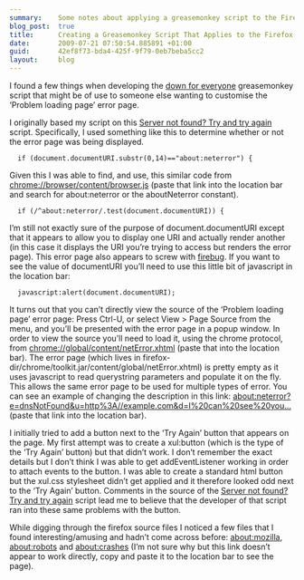 ```yaml
---
summary:    Some notes about applying a greasemonkey script to the Firefox 'Problem Loading Page' error page.
blog_post:  true
title:      Creating a Greasemonkey Script That Applies to the Firefox 'Problem Loading Page' Error Page
date:       2009-07-21 07:50:54.885891 +01:00
guid:       42ef8f73-bda4-425f-9f79-0eb7beba5cc2
layout:     blog
---
```


I found a few things when developing the [down for
everyone](/blog/2009-06-24-down-for-everyone-or-just-me-greasemonkey-script)
greasemonkey script that might be of use to someone else wanting to
customise the ‘Problem loading page’ error page.

I originally based my script on this [Server not found? Try and try
again](http://userscripts.org/scripts/show/4125) script. Specifically, I
used something like this to determine whether or not the error page was
being displayed.

``` code
  if (document.documentURI.substr(0,14)=="about:neterror") {
```

Given this I was able to find, and use, this similar code from
<chrome://browser/content/browser.js> (paste that link into the location
bar and search for about:neterror or the aboutNeterror constant).

``` code
  if (/^about:neterror/.test(document.documentURI)) {
```

I’m still not exactly sure of the purpose of document.documentURI except
that it appears to allow you to display one URI and actually render
another (in this case it displays the URI you’re trying to access but
renders the error page). This error page also appears to screw with
[firebug](http://getfirebug.com). If you want to see the value of
documentURI you’ll need to use this little bit of javascript in the
location bar:

``` code
  javascript:alert(document.documentURI);
```

It turns out that you can’t directly view the source of the ‘Problem
loading page’ error page: Press Ctrl-U, or select View \> Page Source
from the menu, and you’ll be presented with the error page in a popup
window. In order to view the source you’ll need to load it, using the
chrome protocol, from <chrome://global/content/netError.xhtml> (paste
that into the location bar). The error page (which lives in
firefox-dir/chrome/toolkit.jar/content/global/netError.xhtml) is pretty
empty as it uses javascript to read querystring parameters and populate
it on the fly. This allows the same error page to be used for multiple
types of error. You can see an example of changing the description in
this link:
[about:neterror?e=dnsNotFound&u=http%3A//example.com&d=I%20can%20see%20you…](chrome://global/content/netError.xhtml?e=dnsNotFound&u=http%3A//example.com&d=I%20can%20see%20you...)
(paste that link into the location bar).

I initially tried to add a button next to the ‘Try Again’ button that
appears on the page. My first attempt was to create a xul:button (which
is the type of the ‘Try Again’ button) but that didn’t work. I don’t
remember the exact details but I don’t think I was able to get
addEventListener working in order to attach events to the button. I was
able to create a standard html button but the xul.css stylesheet didn’t
get applied and it therefore looked odd next to the ‘Try Again’ button.
Comments in the source of the [Server not found? Try and try
again](http://userscripts.org/scripts/review/4125) script lead me to
believe that the developer of that script ran into these same problems
with the button.

While digging through the firefox source files I noticed a few files
that I found interesting/amusing and hadn’t come across before:
<about:mozilla>, <about:robots> and <about:crashes> (I’m not sure why
but this link doesn’t appear to work directly, copy and paste it to the
location bar to see the page).
